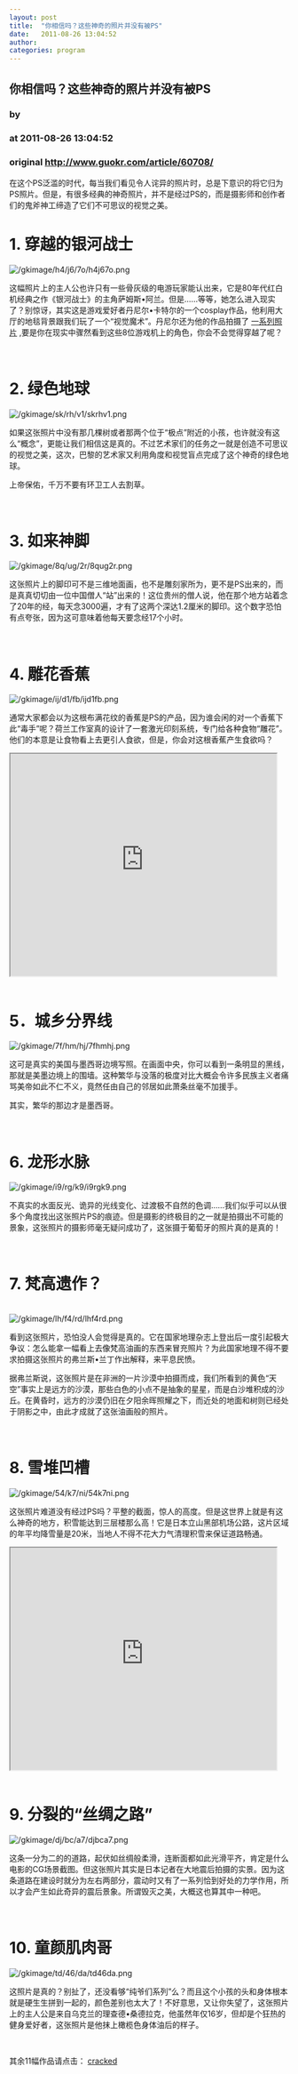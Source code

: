 ```yaml
---
layout: post
title:  "你相信吗？这些神奇的照片并没有被PS"
date:   2011-08-26 13:04:52
author: 
categories: program
---
```


## 你相信吗？这些神奇的照片并没有被PS
### by 
### at 2011-08-26 13:04:52
### original <http://www.guokr.com/article/60708/>

<div>
<p>在这个PS泛滥的时代，每当我们看见令人诧异的照片时，总是下意识的将它归为PS照片。但是，有很多经典的神奇照片，并不是经过PS的，而是摄影师和创作者们的鬼斧神工缔造了它们不可思议的视觉之美。</p>
<div>
<h1>1. 穿越的银河战士</h1>
<img alt="/gkimage/h4/j6/7o/h4j67o.png" src="http://www.guokr.com/gkimage/h4/j6/7o/h4j67o.png">
<p>这幅照片上的主人公也许只有一些骨灰级的电游玩家能认出来，它是80年代红白机经典之作《银河战士》的主角萨姆斯•阿兰。但是……等等，她怎么进入现实了？别惊讶，其实这是游戏爱好者丹尼尔•卡特尔的一个cosplay作品，他利用大厅的地毯背景跟我们玩了一个“视觉魔术”。丹尼尔还为他的作品拍摄了 <a href="http://chozoboy.deviantart.com/art/Chozo-Chosen-174514781">一系列照片</a> ,要是你在现实中骤然看到这些8位游戏机上的角色，你会不会觉得穿越了呢？</p>
<div>
<div><br></div>
</div>
</div>
<div>
<h1>2. 绿色地球</h1>
<img alt="/gkimage/sk/rh/v1/skrhv1.png" src="http://www.guokr.com/gkimage/sk/rh/v1/skrhv1.png">
<p>如果这张照片中没有那几棵树或者那两个位于“极点”附近的小孩，也许就没有这么“概念”，更能让我们相信这是真的。不过艺术家们的任务之一就是创造不可思议的视觉之美，这次，巴黎的艺术家又利用角度和视觉盲点完成了这个神奇的绿色地球。</p>
<p>上帝保佑，千万不要有环卫工人去割草。</p>
<div>
<div><br></div>
</div>
</div>
<div>
<h1>3. 如来神脚</h1>
<img alt="/gkimage/8q/ug/2r/8qug2r.png" src="http://www.guokr.com/gkimage/8q/ug/2r/8qug2r.png">
<p>这张照片上的脚印可不是三维地面画，也不是雕刻家所为，更不是PS出来的，而是真真切切由一位中国僧人“站”出来的！这位贵州的僧人说，他在那个地方站着念了20年的经，每天念3000遍，才有了这两个深达1.2厘米的脚印。这个数字恐怕有点夸张，因为这可意味着他每天要念经17个小时。</p>
<div>
<div><br></div>
</div>
</div>
<div>
<h1>4. 雕花香蕉</h1>
<img alt="/gkimage/ij/d1/fb/ijd1fb.png" src="http://www.guokr.com/gkimage/ij/d1/fb/ijd1fb.png">
<p>通常大家都会以为这根布满花纹的香蕉是PS的产品，因为谁会闲的对一个香蕉下此“毒手”呢？荷兰工作室真的设计了一套激光印刻系统，专门给各种食物“雕花”。他们的本意是让食物看上去更引人食欲，但是，你会对这根香蕉产生食欲吗？</p>



<iframe src="http://reader.googleusercontent.com/reader/embediframe?src=http://www.tudou.com/v/RQzC5hPobdA/v.swf&amp;width=480&amp;height=400" width="480" height="400"></iframe>

<div>
<div><br></div>
</div>
</div>
<div>
<h1>5．城乡分界线</h1>
<img alt="/gkimage/7f/hm/hj/7fhmhj.png" src="http://www.guokr.com/gkimage/7f/hm/hj/7fhmhj.png">
<p>这可是真实的美国与墨西哥边境写照。在画面中央，你可以看到一条明显的黑线，那就是美墨边境上的围墙。这种繁华与没落的极度对比大概会令许多民族主义者痛骂美帝如此不仁不义，竟然任由自己的邻居如此萧条丝毫不加援手。</p>
<p>其实，繁华的那边才是墨西哥。</p>
<div>
<div><br></div>
</div>
</div>
<div>
<h1>6. 龙形水脉</h1>
<img alt="/gkimage/i9/rg/k9/i9rgk9.png" src="http://www.guokr.com/gkimage/i9/rg/k9/i9rgk9.png">
<p>不真实的水面反光、诡异的光线变化、过渡极不自然的色调……我们似乎可以从很多个角度找出这张照片PS的痕迹。但是摄影的终极目的之一就是拍摄出不可能的景象，这张照片的摄影师毫无疑问成功了，这张摄于葡萄牙的照片真的是真的！</p>
<div>
<div><br></div>
</div>
</div>
<div>
<h1>7. 梵高遗作？</h1>
<div>
<div><br></div>
</div>
<img alt="/gkimage/lh/f4/rd/lhf4rd.png" src="http://www.guokr.com/gkimage/lh/f4/rd/lhf4rd.png">
<p>看到这张照片，恐怕没人会觉得是真的。它在国家地理杂志上登出后一度引起极大争议：怎么能拿一幅看上去像梵高油画的东西来冒充照片？为此国家地理不得不要求拍摄这张照片的弗兰斯•兰丁作出解释，来平息民愤。</p>
<p>据弗兰斯说，这张照片是在非洲的一片沙漠中拍摄而成，我们所看到的黄色“天空”事实上是远方的沙漠，那些白色的小点不是抽象的星星，而是白沙堆积成的沙丘。在黄昏时，远方的沙漠仍旧在夕阳余晖照耀之下，而近处的地面和树则已经处于阴影之中，由此才成就了这张油画般的照片。</p>
<div>
<div><br></div>
</div>
</div>
<div>
<h1>8. 雪堆凹槽</h1>
<img alt="/gkimage/54/k7/ni/54k7ni.png" src="http://www.guokr.com/gkimage/54/k7/ni/54k7ni.png">
<p>这张照片难道没有经过PS吗？平整的截面，惊人的高度。但是这世界上就是有这么神奇的地方，积雪能达到三层楼那么高！它是日本立山黑部机场公路，这片区域的年平均降雪量是20米，当地人不得不花大力气清理积雪来保证道路畅通。</p>



<iframe src="http://reader.googleusercontent.com/reader/embediframe?src=http://www.tudou.com/v/gGt7_L1DE6Y/v.swf&amp;width=480&amp;height=400" width="480" height="400"></iframe>

<div>
<div><br></div>
</div>
</div>
<div>
<h1>9. 分裂的“丝绸之路”</h1>
<img alt="/gkimage/dj/bc/a7/djbca7.png" src="http://www.guokr.com/gkimage/dj/bc/a7/djbca7.png">
<p>这条一分为二的的道路，起伏如丝绸般柔滑，连断面都如此光滑平齐，肯定是什么电影的CG场景截图。但这张照片其实是日本记者在大地震后拍摄的实景。因为这条道路在建设时就分为左右两部分，震动时又有了一系列恰到好处的力学作用，所以才会产生如此奇异的震后景象。所谓毁灭之美，大概这也算其中一种吧。</p>
<div>
<div><br></div>
</div>
</div>
<div>
<h1>10. 童颜肌肉哥</h1>
<img alt="/gkimage/td/46/da/td46da.png" src="http://www.guokr.com/gkimage/td/46/da/td46da.png">
<p>这照片是真的？别扯了，还没看够“纯爷们系列”么？而且这个小孩的头和身体根本就是硬生生拼到一起的，颜色差别也太大了！不好意思，又让你失望了，这张照片上的主人公是来自乌克兰的理查德•桑德拉克，他虽然年仅16岁，但却是个狂热的健身爱好者，这张照片是他抹上橄榄色身体油后的样子。</p>
<div>
<div><br></div>
</div>
<p>其余11幅作品请点击： <a href="http://www.cracked.com/article_19392_21-images-you-wont-believe-arent-photosphopped-part-8.html">cracked</a></p>
</div>
</div>